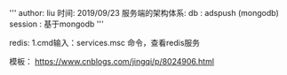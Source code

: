 '''
    author: liu
    时间: 2019/09/23
    服务端的架构体系:
        db  : adspush (mongodb)
        session : 基于mongodb
'''


redis:
1.cmd输入：services.msc 命令，查看redis服务

模板：
https://www.cnblogs.com/jingqi/p/8024906.html
